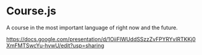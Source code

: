 Course.js
=========

A course in the most important language of right now and the future. 


https://docs.google.com/presentation/d/1OiiFlWUddSSzzZvFPYRYvIRTKKj0XmFMTSwcYu-hvwU/edit?usp=sharing
